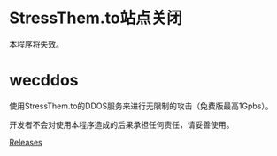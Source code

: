 # StressThem.to站点关闭

本程序将失效。

# wecddos

使用StressThem.to的DDOS服务来进行无限制的攻击（免费版最高1Gpbs）。

开发者不会对使用本程序造成的后果承担任何责任，请妥善使用。

[Releases](https://github.com/weclont/wecddos/releases)
